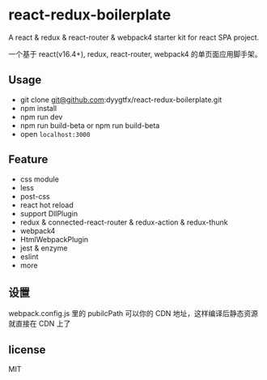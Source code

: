# react-redux-boilerplate
A react & redux & react-router & webpack4 starter kit for react SPA project.

一个基于 react(v16.4+), redux, react-router, webpack4 的单页面应用脚手架。

## Usage

- git clone git@github.com:dyygtfx/react-redux-boilerplate.git
- npm install
- npm run dev
- npm run build-beta or npm run build-beta
- open `localhost:3000`


## Feature

- css module
- less
- post-css
- react hot reload
- support DllPlugin
- redux & connected-react-router & redux-action & redux-thunk
- webpack4
- HtmlWebpackPlugin
- jest & enzyme
- eslint
- more 
## 设置

webpack.config.js 里的 pubilcPath 可以你的 CDN 地址，这样编译后静态资源就直接在 CDN 上了

## license

MIT
